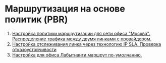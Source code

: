 # Маршрутизация на основе политик (PBR) 

1. [Настройка политики маршрутизации для сети офиса "Москва". Распределение трафика между двумя линками с провайдером.](conf_pbr_for_net_msk/README.md)  
2. [Настройка отслеживания линка через технологию IP SLA. Проверка отказоустойчивости](ip_sla/README.md)  
3. [Настройка для офиса Лабытнанги маршрут по-умолчанию.](def_route_labit/README.md)  





